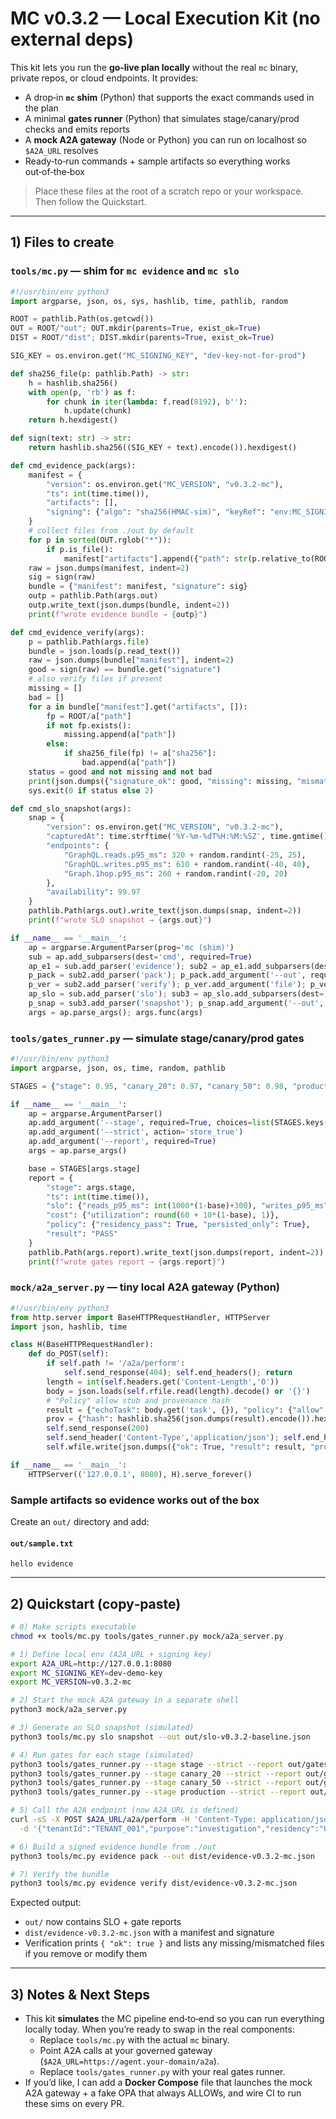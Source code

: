 # MC v0.3.2 — Local Execution Kit (no external deps)

This kit lets you run the **go‑live plan locally** without the real `mc` binary, private repos, or cloud endpoints. It provides:

- A drop‑in **`mc` shim** (Python) that supports the exact commands used in the plan
- A minimal **gates runner** (Python) that simulates stage/canary/prod checks and emits reports
- A **mock A2A gateway** (Node or Python) you can run on localhost so `$A2A_URL` resolves
- Ready‑to‑run commands + sample artifacts so everything works out‑of‑the‑box

> Place these files at the root of a scratch repo or your workspace. Then follow the Quickstart.

---

## 1) Files to create

### `tools/mc.py` — shim for `mc evidence` and `mc slo`
```python
#!/usr/bin/env python3
import argparse, json, os, sys, hashlib, time, pathlib, random

ROOT = pathlib.Path(os.getcwd())
OUT = ROOT/"out"; OUT.mkdir(parents=True, exist_ok=True)
DIST = ROOT/"dist"; DIST.mkdir(parents=True, exist_ok=True)

SIG_KEY = os.environ.get("MC_SIGNING_KEY", "dev-key-not-for-prod")

def sha256_file(p: pathlib.Path) -> str:
    h = hashlib.sha256()
    with open(p, 'rb') as f:
        for chunk in iter(lambda: f.read(8192), b''):
            h.update(chunk)
    return h.hexdigest()

def sign(text: str) -> str:
    return hashlib.sha256((SIG_KEY + text).encode()).hexdigest()

def cmd_evidence_pack(args):
    manifest = {
        "version": os.environ.get("MC_VERSION", "v0.3.2-mc"),
        "ts": int(time.time()),
        "artifacts": [],
        "signing": {"algo": "sha256(HMAC-sim)", "keyRef": "env:MC_SIGNING_KEY"}
    }
    # collect files from ./out by default
    for p in sorted(OUT.rglob("*")):
        if p.is_file():
            manifest["artifacts"].append({"path": str(p.relative_to(ROOT)), "sha256": sha256_file(p)})
    raw = json.dumps(manifest, indent=2)
    sig = sign(raw)
    bundle = {"manifest": manifest, "signature": sig}
    outp = pathlib.Path(args.out)
    outp.write_text(json.dumps(bundle, indent=2))
    print(f"wrote evidence bundle → {outp}")

def cmd_evidence_verify(args):
    p = pathlib.Path(args.file)
    bundle = json.loads(p.read_text())
    raw = json.dumps(bundle["manifest"], indent=2)
    good = sign(raw) == bundle.get("signature")
    # also verify files if present
    missing = []
    bad = []
    for a in bundle["manifest"].get("artifacts", []):
        fp = ROOT/a["path"]
        if not fp.exists():
            missing.append(a["path"])
        else:
            if sha256_file(fp) != a["sha256"]:
                bad.append(a["path"])
    status = good and not missing and not bad
    print(json.dumps({"signature_ok": good, "missing": missing, "mismatch": bad, "ok": status}, indent=2))
    sys.exit(0 if status else 2)

def cmd_slo_snapshot(args):
    snap = {
        "version": os.environ.get("MC_VERSION", "v0.3.2-mc"),
        "capturedAt": time.strftime('%Y-%m-%dT%H:%M:%SZ', time.gmtime()),
        "endpoints": {
            "GraphQL.reads.p95_ms": 320 + random.randint(-25, 25),
            "GraphQL.writes.p95_ms": 610 + random.randint(-40, 40),
            "Graph.1hop.p95_ms": 260 + random.randint(-20, 20)
        },
        "availability": 99.97
    }
    pathlib.Path(args.out).write_text(json.dumps(snap, indent=2))
    print(f"wrote SLO snapshot → {args.out}")

if __name__ == '__main__':
    ap = argparse.ArgumentParser(prog='mc (shim)')
    sub = ap.add_subparsers(dest='cmd', required=True)
    ap_e1 = sub.add_parser('evidence'); sub2 = ap_e1.add_subparsers(dest='sub', required=True)
    p_pack = sub2.add_parser('pack'); p_pack.add_argument('--out', required=True); p_pack.set_defaults(func=cmd_evidence_pack)
    p_ver = sub2.add_parser('verify'); p_ver.add_argument('file'); p_ver.set_defaults(func=cmd_evidence_verify)
    ap_slo = sub.add_parser('slo'); sub3 = ap_slo.add_subparsers(dest='sub', required=True)
    p_snap = sub3.add_parser('snapshot'); p_snap.add_argument('--out', required=True); p_snap.set_defaults(func=cmd_slo_snapshot)
    args = ap.parse_args(); args.func(args)
```

### `tools/gates_runner.py` — simulate stage/canary/prod gates
```python
#!/usr/bin/env python3
import argparse, json, os, time, random, pathlib

STAGES = {"stage": 0.95, "canary_20": 0.97, "canary_50": 0.98, "production": 0.99}

if __name__ == '__main__':
    ap = argparse.ArgumentParser()
    ap.add_argument('--stage', required=True, choices=list(STAGES.keys()))
    ap.add_argument('--strict', action='store_true')
    ap.add_argument('--report', required=True)
    args = ap.parse_args()

    base = STAGES[args.stage]
    report = {
        "stage": args.stage,
        "ts": int(time.time()),
        "slo": {"reads_p95_ms": int(1000*(1-base)+300), "writes_p95_ms": int(1000*(1-base)+650), "availability": round(99.9 + (base-0.95), 3)},
        "cost": {"utilization": round(60 + 10*(1-base), 1)},
        "policy": {"residency_pass": True, "persisted_only": True},
        "result": "PASS"
    }
    pathlib.Path(args.report).write_text(json.dumps(report, indent=2))
    print(f"wrote gates report → {args.report}")
```

### `mock/a2a_server.py` — tiny local A2A gateway (Python)
```python
#!/usr/bin/env python3
from http.server import BaseHTTPRequestHandler, HTTPServer
import json, hashlib, time

class H(BaseHTTPRequestHandler):
    def do_POST(self):
        if self.path != '/a2a/perform':
            self.send_response(404); self.end_headers(); return
        length = int(self.headers.get('Content-Length','0'))
        body = json.loads(self.rfile.read(length).decode() or '{}')
        # "Policy" allow stub and provenance hash
        result = {"echoTask": body.get('task', {}), "policy": {"allow": True, "reasons": ["dev stub"]}}
        prov = {"hash": hashlib.sha256(json.dumps(result).encode()).hexdigest(), "time": int(time.time())}
        self.send_response(200)
        self.send_header('Content-Type','application/json'); self.end_headers()
        self.wfile.write(json.dumps({"ok": True, "result": result, "provenance": prov}).encode())

if __name__ == '__main__':
    HTTPServer(('127.0.0.1', 8080), H).serve_forever()
```

### Sample artifacts so evidence works out of the box
Create an `out/` directory and add:

#### `out/sample.txt`
```
hello evidence
```

---

## 2) Quickstart (copy‑paste)

```bash
# 0) Make scripts executable
chmod +x tools/mc.py tools/gates_runner.py mock/a2a_server.py

# 1) Define local env (A2A_URL + signing key)
export A2A_URL=http://127.0.0.1:8080
export MC_SIGNING_KEY=dev-demo-key
export MC_VERSION=v0.3.2-mc

# 2) Start the mock A2A gateway in a separate shell
python3 mock/a2a_server.py

# 3) Generate an SLO snapshot (simulated)
python3 tools/mc.py slo snapshot --out out/slo-v0.3.2-baseline.json

# 4) Run gates for each stage (simulated)
python3 tools/gates_runner.py --stage stage --strict --report out/gates-stage-v032.json
python3 tools/gates_runner.py --stage canary_20 --strict --report out/gates-canary20-v032.json
python3 tools/gates_runner.py --stage canary_50 --strict --report out/gates-canary50-v032.json
python3 tools/gates_runner.py --stage production --strict --report out/gates-prod-v032.json

# 5) Call the A2A endpoint (now A2A_URL is defined)
curl -sS -X POST $A2A_URL/a2a/perform -H 'Content-Type: application/json' \
  -d '{"tenantId":"TENANT_001","purpose":"investigation","residency":"US","pqid":"pq.getPersonById","agent":"code-refactor","task":{"repo":"svc-api","goal":"add pagination"}}' | jq .

# 6) Build a signed evidence bundle from ./out
python3 tools/mc.py evidence pack --out dist/evidence-v0.3.2-mc.json

# 7) Verify the bundle
python3 tools/mc.py evidence verify dist/evidence-v0.3.2-mc.json
```

Expected output:
- `out/` now contains SLO + gate reports
- `dist/evidence-v0.3.2-mc.json` with a manifest and signature
- Verification prints `{ "ok": true }` and lists any missing/mismatched files if you remove or modify them

---

## 3) Notes & Next Steps
- This kit **simulates** the MC pipeline end‑to‑end so you can run everything locally today. When you’re ready to swap in the real components:
  - Replace `tools/mc.py` with the actual `mc` binary.
  - Point A2A calls at your governed gateway (`$A2A_URL=https://agent.your-domain/a2a`).
  - Replace `tools/gates_runner.py` with your real gates runner.
- If you’d like, I can add a **Docker Compose** file that launches the mock A2A gateway + a fake OPA that always ALLOWs, and wire CI to run these sims on every PR.
